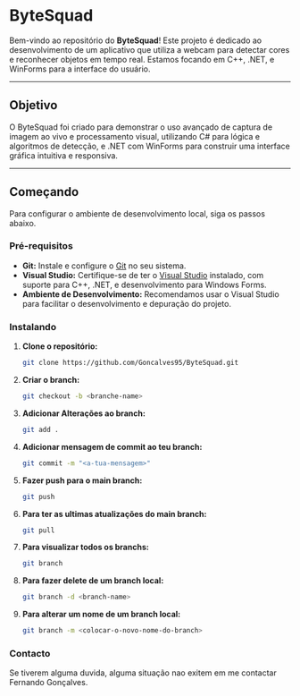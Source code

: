 # ByteSquad

Bem-vindo ao repositório do **ByteSquad**! Este projeto é dedicado ao desenvolvimento de um aplicativo que utiliza a webcam para detectar cores e reconhecer objetos em tempo real. Estamos focando em C++, .NET, e WinForms para a interface do usuário.

---

## Objetivo

O ByteSquad foi criado para demonstrar o uso avançado de captura de imagem ao vivo e processamento visual, utilizando C# para lógica e algoritmos de detecção, e .NET com WinForms para construir uma interface gráfica intuitiva e responsiva.

---

## Começando

Para configurar o ambiente de desenvolvimento local, siga os passos abaixo.

### Pré-requisitos

- **Git:** Instale e configure o [Git](https://git-scm.com/downloads) no seu sistema.
- **Visual Studio:** Certifique-se de ter o [Visual Studio](https://visualstudio.microsoft.com/) instalado, com suporte para C++, .NET, e desenvolvimento para Windows Forms.
- **Ambiente de Desenvolvimento:** Recomendamos usar o Visual Studio para facilitar o desenvolvimento e depuração do projeto.

### Instalando

1. **Clone o repositório:**

   ```bash
   git clone https://github.com/Goncalves95/ByteSquad.git

2. **Criar o branch:**

   ```bash
   git checkout -b <branche-name>

3. **Adicionar Alterações ao branch:**

   ```bash
   git add .

4. **Adicionar mensagem de commit ao teu branch:**

   ```bash
   git commit -m "<a-tua-mensagem>"

5. **Fazer push para o main branch:**

   ```bash
   git push

6. **Para ter as ultimas atualizações do main branch:**

   ```bash
   git pull

7. **Para visualizar todos os branchs:**

   ```bash
   git branch

8. **Para fazer delete de um branch local:**

   ```bash
   git branch -d <branch-name>

7. **Para alterar um nome de um branch local:**

   ```bash
   git branch -m <colocar-o-novo-nome-do-branch>


### Contacto

Se tiverem alguma duvida, alguma situação nao exitem em me contactar Fernando Gonçalves. 


